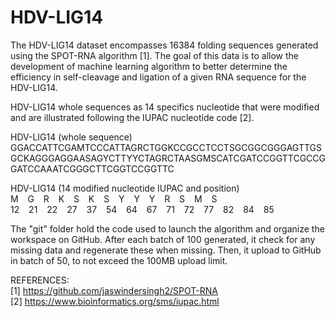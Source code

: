 # HDV-LIG14

The HDV-LIG14 dataset encompasses 16384 folding sequences generated using the SPOT-RNA algorithm [1]. The goal of this data is to allow the development of machine learning algorithm to better determine the efficiency in self-cleavage and ligation of a given RNA sequence for the HDV-LIG14.

HDV-LIG14 whole sequences as 14 specifics nucleotide that were modified and are illustrated following the IUPAC nucleotide code [2].

HDV-LIG14 (whole sequence)  
GGACCATTCGAMTCCCATTAGRCTGGKCCGCCTCCTSGCGGCGGGAGTTGSGCKAGGGAGGAASAGYCTTYYCTAGRCTAASGMSCATCGATCCGGTTCGCCGGATCCAAATCGGGCTTCGGTCCGGTTC  

HDV-LIG14 (14 modified nucleotide IUPAC and position)  
M &ensp; G &ensp; R &ensp; K &ensp; S &ensp; K &ensp; S &ensp; Y &ensp; Y &ensp; Y &ensp; R &ensp; S &ensp; M &ensp; S  
12 &ensp; 21 &ensp; 22 &ensp; 27 &ensp; 37 &ensp; 54 &ensp; 64 &ensp; 67 &ensp; 71 &ensp; 72 &ensp; 77 &ensp; 82 &ensp; 84 &ensp; 85

The "git" folder hold the code used to launch the algorithm and organize the workspace on GitHub. After each batch of 100 generated, it check for any missing data and regenerate these when missing. Then, it upload to GitHub in batch of 50, to not exceed the 100MB upload limit.

REFERENCES:  
[1] https://github.com/jaswindersingh2/SPOT-RNA  
[2] https://www.bioinformatics.org/sms/iupac.html  
